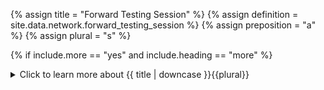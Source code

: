 <!-- TITLE AND DEFINITION starts -->

{% assign title = "Forward Testing Session" %}
{% assign definition = site.data.network.forward_testing_session %}
{% assign preposition = "a" %}
{% assign plural = "s" %}

<!--------------------------------------------- TITLE AND DEFINITION ends -->

{% if include.more == "yes" and include.heading == "more" %}
<details class='detailsCollapsible'><summary class='nobr'>Click to learn more about {{ title | downcase }}{{plural}}
</summary>
{% endif %}

{% if include.heading != "" and include.heading != "more" %}
{{include.heading}} {{title}}
{% endif %}

{% if include.icon != "no" %} 

{% if include.table == "yes" and include.icon != "no" %}
<table class='definitionTable'><tr><td>
{% endif %}

<img src='images/icons/{{include.icon}}{{ title | downcase | replace: " ", "-" }}.png' />

{% if include.table == "yes" and include.icon != "no" %}
</td><td>
{% endif %}

{% endif %}

{% if include.definition == "bold" %}
<strong>{{ definition }}</strong>
{% else %}
{% if include.definition != "no" %}
{{ definition }}
{% endif %}
{% endif %}

{% if include.table == "yes" and include.icon != "no" %}
</td></tr></table>
{% endif %}

{% if include.more == "yes" and include.content == "more" and include.heading != "more" %}
<details class='detailsCollapsible'><summary class='nobr'>Click to learn more about {{ title | downcase }}{{plural}}
</summary>
{% endif %}

{% if include.content != "no" %}

<!--------------------------------------------- CONTENT starts -->

A forward testing session node must reference a trading system to gain access to the trading logic to be applied during the session. Other considerations framing the session come from the set of parameters attached to it.

{% include note.html content="Running a forward testing session requires the setup of a key instance at the market reference. It also requires a live data feed, meaning that the corresponding sensor bot, along with all indicators used by the referenced trading system, must be up and running" %}

<!--------------------------------------------- CONTENT ends -->

{% endif %}

{% if include.more == "yes" and include.content != "more" and include.heading != "more" %}
<details class='detailsCollapsible'><summary class='nobr'>Click to learn more about {{ title | downcase }}{{plural}}
</summary>
{% endif %}

{% if include.adding != "" %}

{{include.adding}} Adding {{preposition}} {{title}} Node

<!--------------------------------------------- ADDING starts -->

To add a forward testing session, select *Add Forward Testing Session* on the trading process instance node menu. When a session is added, it is created with the full set of parameters.

{% include note.html content="After adding a session node, make sure you establish a reference to the trading system you want it to work with." %}

<!-- ADDING ends -->

{% endif %}

{% if include.configuring != "" %}

{{include.configuring}} Configuring the {{title}}

<!-- CONFIGURING starts -->

Select *Configure Session* on the menu to access the configuration.

```json
{ 
"folderName": "Session-Name",
"balancePercentage": 1
}
```

* ```folderName``` allows you to set a significant name to the folder in which the data products&mdash;and logs&mdash;generated by the session are stored. If left blank, the system names the folders with the session id. This may be handy when you intend to consult the raw data generated by the session, as, otherwise, the folder would be hard to identify.

* ```balancePercentage``` is a number defining the percentage of the initialBalance specified in the base aset configuration that will be used for trading. For instance, ```"balancePercentage": 1``` means that 1% of your balance will be made available. Just like the ```initialBalance``` is scaled down, the ```minimumBalance``` and ```maximumBalance``` are also scaled down accordingly (see base asset).

Let's draw a quick example:

Your base asset is USDT and your initialBalance is USDT 10,000.

If you set up your forward-testing session with "balancePercentage": "1", then USDT 10,000 * 1% = USDT 100. This is the balance that will be available to your forward-testing session.

{% include important.html content="You need to take this into account at the time of defining your positionSize formula. If the formula is a constant, you may easily run out of balance, as only a fraction of the balance will be available for the strategy to use. It may be a good idea to set up your positionSize as a function of your available balance instead." %}

<!-- CONFIGURING ends -->

{% endif %}

{% if include.starting != "" %}

{{include.starting}} Starting {{preposition}} {{title}}

<!-- STARTING starts -->

Before you start a forward testing session, the corresponding task needs to be running, as it is the task that puts the trading bot instance to run. Once the trading bot instance is running, select *Run* on the menu to start the session.

To stop a backtesting session, select *Stop* on the menu.

<!--------------------------------------------- STARTING ends -->

{% endif %}

{% if include.more == "yes" %}
</details>
{% endif %}